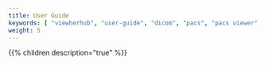 ```yaml
---
title: User Guide
keywords: [ "viewherhub", "user-guide", "dicom", "pacs", "pacs viewer" ]
weight: 5
---
```


{{% children description="true" %}}


